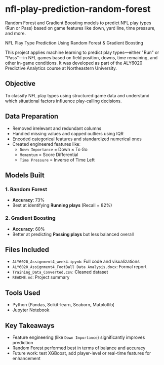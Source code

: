 # nfl-play-prediction-random-forest
Random Forest and Gradient Boosting models to predict NFL play types (Run or Pass) based on game features like down, yard line, time pressure, and more.

NFL Play Type Prediction Using Random Forest & Gradient Boosting

This project applies machine learning to predict play types—either "Run" or "Pass"—in NFL games based on field position, downs, time remaining, and other in-game conditions. It was developed as part of the ALY6020 Predictive Analytics course at Northeastern University.

## Objective
To classify NFL play types using structured game data and understand which situational factors influence play-calling decisions.

##  Data Preparation
- Removed irrelevant and redundant columns
- Handled missing values and capped outliers using IQR
- Encoded categorical features and standardized numerical ones
- Created engineered features like:
  - `Down Importance` = Down × To Go
  - `Momentum` = Score Differential
  - `Time Pressure` = Inverse of Time Left

##  Models Built
### 1. Random Forest
- **Accuracy**: 73%
- Best at identifying **Running plays** (Recall = 82%)

### 2. Gradient Boosting
- **Accuracy**: 60%
- Better at predicting **Passing plays** but less balanced overall

##  Files Included
- `ALY6020_Assignment4_week4.ipynb`: Full code and visualizations
- `ALY6020_Assignment4_FootBall Data Analysis.docx`: Formal report
- `Training_Data_Converted.csv`: Cleaned dataset
- `README.md`: Project summary

##  Tools Used
- Python (Pandas, Scikit-learn, Seaborn, Matplotlib)
- Jupyter Notebook

##  Key Takeaways
- Feature engineering (like `Down Importance`) significantly improves prediction
- Random Forest performed best in terms of balance and accuracy
- Future work: test XGBoost, add player-level or real-time features for enhancement
